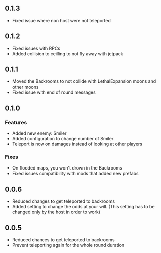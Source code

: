 ## 0.1.3
- Fixed issue where non host were not teleported
## 0.1.2
- Fixed issues with RPCs
- Added collision to ceilling to not fly away with jetpack
## 0.1.1
- Moved the Backrooms to not collide with LethalExpansion moons and other moons
- Fixed issue with end of round messages
## 0.1.0
### Features
- Added new enemy: Smiler
- Added configuration to change number of Smiler
- Teleport is now on damages instead of looking at other players
### Fixes
- On flooded maps, you won't drown in the Backrooms
- Fixed issues compatibility with mods that added new prefabs

## 0.0.6
- Reduced changes to get teleported to backrooms
- Added setting to change the odds at your will. (This setting has to be changed only by the host in order to work)

## 0.0.5
- Reduced chances to get teleported to backrooms
- Prevent teleporting again for the whole round duration